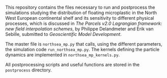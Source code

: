 
This repository contains the files necessary to run and postprocess the simulations studying the distribution of
floating microplastic in the North West European continental shelf and its sensitivity to different physical processes, which is discussed in *The Parcels v2.0 Lagrangian framework: new field interpolation schemes*, by Philippe Delandmeter and Erik van Sebille, submitted to *Geoscientific Model Development*.

The master file is `northsea_mp.py` that calls, using the different parameters, the simulation code `run_northsea_mp.py`. The kernels defining the particle dynamics are implemented in `northsea_mp_kernels.py`.

All postprocessing scripts and useful functions are stored in the `postprocess` directory.
